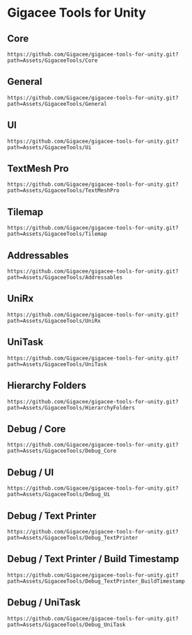# Gigacee Tools for Unity

## Core

`https://github.com/Gigacee/gigacee-tools-for-unity.git?path=Assets/GigaceeTools/Core`

## General

`https://github.com/Gigacee/gigacee-tools-for-unity.git?path=Assets/GigaceeTools/General`

## UI

`https://github.com/Gigacee/gigacee-tools-for-unity.git?path=Assets/GigaceeTools/Ui`

## TextMesh Pro

`https://github.com/Gigacee/gigacee-tools-for-unity.git?path=Assets/GigaceeTools/TextMeshPro`

## Tilemap

`https://github.com/Gigacee/gigacee-tools-for-unity.git?path=Assets/GigaceeTools/Tilemap`

## Addressables

`https://github.com/Gigacee/gigacee-tools-for-unity.git?path=Assets/GigaceeTools/Addressables`

## UniRx

`https://github.com/Gigacee/gigacee-tools-for-unity.git?path=Assets/GigaceeTools/UniRx`

## UniTask

`https://github.com/Gigacee/gigacee-tools-for-unity.git?path=Assets/GigaceeTools/UniTask`

## Hierarchy Folders

`https://github.com/Gigacee/gigacee-tools-for-unity.git?path=Assets/GigaceeTools/HierarchyFolders`

## Debug / Core

`https://github.com/Gigacee/gigacee-tools-for-unity.git?path=Assets/GigaceeTools/Debug_Core`

## Debug / UI

`https://github.com/Gigacee/gigacee-tools-for-unity.git?path=Assets/GigaceeTools/Debug_Ui`

## Debug / Text Printer

`https://github.com/Gigacee/gigacee-tools-for-unity.git?path=Assets/GigaceeTools/Debug_TextPrinter`

## Debug / Text Printer / Build Timestamp

`https://github.com/Gigacee/gigacee-tools-for-unity.git?path=Assets/GigaceeTools/Debug_TextPrinter_BuildTimestamp`

## Debug / UniTask

`https://github.com/Gigacee/gigacee-tools-for-unity.git?path=Assets/GigaceeTools/Debug_UniTask`
